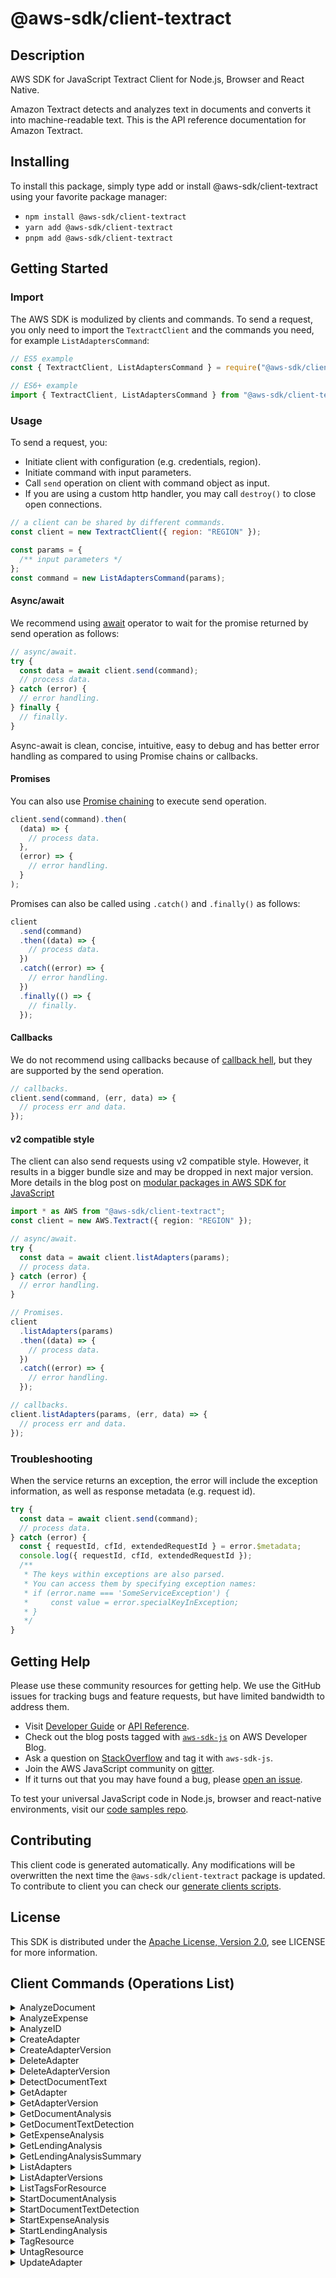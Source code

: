 <!-- generated file, do not edit directly -->

# @aws-sdk/client-textract

## Description

AWS SDK for JavaScript Textract Client for Node.js, Browser and React Native.

<p>Amazon Textract detects and analyzes text in documents and converts it
into machine-readable text. This is the API reference documentation for
Amazon Textract.</p>

## Installing

To install this package, simply type add or install @aws-sdk/client-textract
using your favorite package manager:

- `npm install @aws-sdk/client-textract`
- `yarn add @aws-sdk/client-textract`
- `pnpm add @aws-sdk/client-textract`

## Getting Started

### Import

The AWS SDK is modulized by clients and commands.
To send a request, you only need to import the `TextractClient` and
the commands you need, for example `ListAdaptersCommand`:

```js
// ES5 example
const { TextractClient, ListAdaptersCommand } = require("@aws-sdk/client-textract");
```

```ts
// ES6+ example
import { TextractClient, ListAdaptersCommand } from "@aws-sdk/client-textract";
```

### Usage

To send a request, you:

- Initiate client with configuration (e.g. credentials, region).
- Initiate command with input parameters.
- Call `send` operation on client with command object as input.
- If you are using a custom http handler, you may call `destroy()` to close open connections.

```js
// a client can be shared by different commands.
const client = new TextractClient({ region: "REGION" });

const params = {
  /** input parameters */
};
const command = new ListAdaptersCommand(params);
```

#### Async/await

We recommend using [await](https://developer.mozilla.org/en-US/docs/Web/JavaScript/Reference/Operators/await)
operator to wait for the promise returned by send operation as follows:

```js
// async/await.
try {
  const data = await client.send(command);
  // process data.
} catch (error) {
  // error handling.
} finally {
  // finally.
}
```

Async-await is clean, concise, intuitive, easy to debug and has better error handling
as compared to using Promise chains or callbacks.

#### Promises

You can also use [Promise chaining](https://developer.mozilla.org/en-US/docs/Web/JavaScript/Guide/Using_promises#chaining)
to execute send operation.

```js
client.send(command).then(
  (data) => {
    // process data.
  },
  (error) => {
    // error handling.
  }
);
```

Promises can also be called using `.catch()` and `.finally()` as follows:

```js
client
  .send(command)
  .then((data) => {
    // process data.
  })
  .catch((error) => {
    // error handling.
  })
  .finally(() => {
    // finally.
  });
```

#### Callbacks

We do not recommend using callbacks because of [callback hell](http://callbackhell.com/),
but they are supported by the send operation.

```js
// callbacks.
client.send(command, (err, data) => {
  // process err and data.
});
```

#### v2 compatible style

The client can also send requests using v2 compatible style.
However, it results in a bigger bundle size and may be dropped in next major version. More details in the blog post
on [modular packages in AWS SDK for JavaScript](https://aws.amazon.com/blogs/developer/modular-packages-in-aws-sdk-for-javascript/)

```ts
import * as AWS from "@aws-sdk/client-textract";
const client = new AWS.Textract({ region: "REGION" });

// async/await.
try {
  const data = await client.listAdapters(params);
  // process data.
} catch (error) {
  // error handling.
}

// Promises.
client
  .listAdapters(params)
  .then((data) => {
    // process data.
  })
  .catch((error) => {
    // error handling.
  });

// callbacks.
client.listAdapters(params, (err, data) => {
  // process err and data.
});
```

### Troubleshooting

When the service returns an exception, the error will include the exception information,
as well as response metadata (e.g. request id).

```js
try {
  const data = await client.send(command);
  // process data.
} catch (error) {
  const { requestId, cfId, extendedRequestId } = error.$metadata;
  console.log({ requestId, cfId, extendedRequestId });
  /**
   * The keys within exceptions are also parsed.
   * You can access them by specifying exception names:
   * if (error.name === 'SomeServiceException') {
   *     const value = error.specialKeyInException;
   * }
   */
}
```

## Getting Help

Please use these community resources for getting help.
We use the GitHub issues for tracking bugs and feature requests, but have limited bandwidth to address them.

- Visit [Developer Guide](https://docs.aws.amazon.com/sdk-for-javascript/v3/developer-guide/welcome.html)
  or [API Reference](https://docs.aws.amazon.com/AWSJavaScriptSDK/v3/latest/index.html).
- Check out the blog posts tagged with [`aws-sdk-js`](https://aws.amazon.com/blogs/developer/tag/aws-sdk-js/)
  on AWS Developer Blog.
- Ask a question on [StackOverflow](https://stackoverflow.com/questions/tagged/aws-sdk-js) and tag it with `aws-sdk-js`.
- Join the AWS JavaScript community on [gitter](https://gitter.im/aws/aws-sdk-js-v3).
- If it turns out that you may have found a bug, please [open an issue](https://github.com/aws/aws-sdk-js-v3/issues/new/choose).

To test your universal JavaScript code in Node.js, browser and react-native environments,
visit our [code samples repo](https://github.com/aws-samples/aws-sdk-js-tests).

## Contributing

This client code is generated automatically. Any modifications will be overwritten the next time the `@aws-sdk/client-textract` package is updated.
To contribute to client you can check our [generate clients scripts](https://github.com/aws/aws-sdk-js-v3/tree/main/scripts/generate-clients).

## License

This SDK is distributed under the
[Apache License, Version 2.0](http://www.apache.org/licenses/LICENSE-2.0),
see LICENSE for more information.

## Client Commands (Operations List)

<details>
<summary>
AnalyzeDocument
</summary>

[Command API Reference](https://docs.aws.amazon.com/AWSJavaScriptSDK/v3/latest/client/textract/command/AnalyzeDocumentCommand/) / [Input](https://docs.aws.amazon.com/AWSJavaScriptSDK/v3/latest/Package/-aws-sdk-client-textract/Interface/AnalyzeDocumentCommandInput/) / [Output](https://docs.aws.amazon.com/AWSJavaScriptSDK/v3/latest/Package/-aws-sdk-client-textract/Interface/AnalyzeDocumentCommandOutput/)

</details>
<details>
<summary>
AnalyzeExpense
</summary>

[Command API Reference](https://docs.aws.amazon.com/AWSJavaScriptSDK/v3/latest/client/textract/command/AnalyzeExpenseCommand/) / [Input](https://docs.aws.amazon.com/AWSJavaScriptSDK/v3/latest/Package/-aws-sdk-client-textract/Interface/AnalyzeExpenseCommandInput/) / [Output](https://docs.aws.amazon.com/AWSJavaScriptSDK/v3/latest/Package/-aws-sdk-client-textract/Interface/AnalyzeExpenseCommandOutput/)

</details>
<details>
<summary>
AnalyzeID
</summary>

[Command API Reference](https://docs.aws.amazon.com/AWSJavaScriptSDK/v3/latest/client/textract/command/AnalyzeIDCommand/) / [Input](https://docs.aws.amazon.com/AWSJavaScriptSDK/v3/latest/Package/-aws-sdk-client-textract/Interface/AnalyzeIDCommandInput/) / [Output](https://docs.aws.amazon.com/AWSJavaScriptSDK/v3/latest/Package/-aws-sdk-client-textract/Interface/AnalyzeIDCommandOutput/)

</details>
<details>
<summary>
CreateAdapter
</summary>

[Command API Reference](https://docs.aws.amazon.com/AWSJavaScriptSDK/v3/latest/client/textract/command/CreateAdapterCommand/) / [Input](https://docs.aws.amazon.com/AWSJavaScriptSDK/v3/latest/Package/-aws-sdk-client-textract/Interface/CreateAdapterCommandInput/) / [Output](https://docs.aws.amazon.com/AWSJavaScriptSDK/v3/latest/Package/-aws-sdk-client-textract/Interface/CreateAdapterCommandOutput/)

</details>
<details>
<summary>
CreateAdapterVersion
</summary>

[Command API Reference](https://docs.aws.amazon.com/AWSJavaScriptSDK/v3/latest/client/textract/command/CreateAdapterVersionCommand/) / [Input](https://docs.aws.amazon.com/AWSJavaScriptSDK/v3/latest/Package/-aws-sdk-client-textract/Interface/CreateAdapterVersionCommandInput/) / [Output](https://docs.aws.amazon.com/AWSJavaScriptSDK/v3/latest/Package/-aws-sdk-client-textract/Interface/CreateAdapterVersionCommandOutput/)

</details>
<details>
<summary>
DeleteAdapter
</summary>

[Command API Reference](https://docs.aws.amazon.com/AWSJavaScriptSDK/v3/latest/client/textract/command/DeleteAdapterCommand/) / [Input](https://docs.aws.amazon.com/AWSJavaScriptSDK/v3/latest/Package/-aws-sdk-client-textract/Interface/DeleteAdapterCommandInput/) / [Output](https://docs.aws.amazon.com/AWSJavaScriptSDK/v3/latest/Package/-aws-sdk-client-textract/Interface/DeleteAdapterCommandOutput/)

</details>
<details>
<summary>
DeleteAdapterVersion
</summary>

[Command API Reference](https://docs.aws.amazon.com/AWSJavaScriptSDK/v3/latest/client/textract/command/DeleteAdapterVersionCommand/) / [Input](https://docs.aws.amazon.com/AWSJavaScriptSDK/v3/latest/Package/-aws-sdk-client-textract/Interface/DeleteAdapterVersionCommandInput/) / [Output](https://docs.aws.amazon.com/AWSJavaScriptSDK/v3/latest/Package/-aws-sdk-client-textract/Interface/DeleteAdapterVersionCommandOutput/)

</details>
<details>
<summary>
DetectDocumentText
</summary>

[Command API Reference](https://docs.aws.amazon.com/AWSJavaScriptSDK/v3/latest/client/textract/command/DetectDocumentTextCommand/) / [Input](https://docs.aws.amazon.com/AWSJavaScriptSDK/v3/latest/Package/-aws-sdk-client-textract/Interface/DetectDocumentTextCommandInput/) / [Output](https://docs.aws.amazon.com/AWSJavaScriptSDK/v3/latest/Package/-aws-sdk-client-textract/Interface/DetectDocumentTextCommandOutput/)

</details>
<details>
<summary>
GetAdapter
</summary>

[Command API Reference](https://docs.aws.amazon.com/AWSJavaScriptSDK/v3/latest/client/textract/command/GetAdapterCommand/) / [Input](https://docs.aws.amazon.com/AWSJavaScriptSDK/v3/latest/Package/-aws-sdk-client-textract/Interface/GetAdapterCommandInput/) / [Output](https://docs.aws.amazon.com/AWSJavaScriptSDK/v3/latest/Package/-aws-sdk-client-textract/Interface/GetAdapterCommandOutput/)

</details>
<details>
<summary>
GetAdapterVersion
</summary>

[Command API Reference](https://docs.aws.amazon.com/AWSJavaScriptSDK/v3/latest/client/textract/command/GetAdapterVersionCommand/) / [Input](https://docs.aws.amazon.com/AWSJavaScriptSDK/v3/latest/Package/-aws-sdk-client-textract/Interface/GetAdapterVersionCommandInput/) / [Output](https://docs.aws.amazon.com/AWSJavaScriptSDK/v3/latest/Package/-aws-sdk-client-textract/Interface/GetAdapterVersionCommandOutput/)

</details>
<details>
<summary>
GetDocumentAnalysis
</summary>

[Command API Reference](https://docs.aws.amazon.com/AWSJavaScriptSDK/v3/latest/client/textract/command/GetDocumentAnalysisCommand/) / [Input](https://docs.aws.amazon.com/AWSJavaScriptSDK/v3/latest/Package/-aws-sdk-client-textract/Interface/GetDocumentAnalysisCommandInput/) / [Output](https://docs.aws.amazon.com/AWSJavaScriptSDK/v3/latest/Package/-aws-sdk-client-textract/Interface/GetDocumentAnalysisCommandOutput/)

</details>
<details>
<summary>
GetDocumentTextDetection
</summary>

[Command API Reference](https://docs.aws.amazon.com/AWSJavaScriptSDK/v3/latest/client/textract/command/GetDocumentTextDetectionCommand/) / [Input](https://docs.aws.amazon.com/AWSJavaScriptSDK/v3/latest/Package/-aws-sdk-client-textract/Interface/GetDocumentTextDetectionCommandInput/) / [Output](https://docs.aws.amazon.com/AWSJavaScriptSDK/v3/latest/Package/-aws-sdk-client-textract/Interface/GetDocumentTextDetectionCommandOutput/)

</details>
<details>
<summary>
GetExpenseAnalysis
</summary>

[Command API Reference](https://docs.aws.amazon.com/AWSJavaScriptSDK/v3/latest/client/textract/command/GetExpenseAnalysisCommand/) / [Input](https://docs.aws.amazon.com/AWSJavaScriptSDK/v3/latest/Package/-aws-sdk-client-textract/Interface/GetExpenseAnalysisCommandInput/) / [Output](https://docs.aws.amazon.com/AWSJavaScriptSDK/v3/latest/Package/-aws-sdk-client-textract/Interface/GetExpenseAnalysisCommandOutput/)

</details>
<details>
<summary>
GetLendingAnalysis
</summary>

[Command API Reference](https://docs.aws.amazon.com/AWSJavaScriptSDK/v3/latest/client/textract/command/GetLendingAnalysisCommand/) / [Input](https://docs.aws.amazon.com/AWSJavaScriptSDK/v3/latest/Package/-aws-sdk-client-textract/Interface/GetLendingAnalysisCommandInput/) / [Output](https://docs.aws.amazon.com/AWSJavaScriptSDK/v3/latest/Package/-aws-sdk-client-textract/Interface/GetLendingAnalysisCommandOutput/)

</details>
<details>
<summary>
GetLendingAnalysisSummary
</summary>

[Command API Reference](https://docs.aws.amazon.com/AWSJavaScriptSDK/v3/latest/client/textract/command/GetLendingAnalysisSummaryCommand/) / [Input](https://docs.aws.amazon.com/AWSJavaScriptSDK/v3/latest/Package/-aws-sdk-client-textract/Interface/GetLendingAnalysisSummaryCommandInput/) / [Output](https://docs.aws.amazon.com/AWSJavaScriptSDK/v3/latest/Package/-aws-sdk-client-textract/Interface/GetLendingAnalysisSummaryCommandOutput/)

</details>
<details>
<summary>
ListAdapters
</summary>

[Command API Reference](https://docs.aws.amazon.com/AWSJavaScriptSDK/v3/latest/client/textract/command/ListAdaptersCommand/) / [Input](https://docs.aws.amazon.com/AWSJavaScriptSDK/v3/latest/Package/-aws-sdk-client-textract/Interface/ListAdaptersCommandInput/) / [Output](https://docs.aws.amazon.com/AWSJavaScriptSDK/v3/latest/Package/-aws-sdk-client-textract/Interface/ListAdaptersCommandOutput/)

</details>
<details>
<summary>
ListAdapterVersions
</summary>

[Command API Reference](https://docs.aws.amazon.com/AWSJavaScriptSDK/v3/latest/client/textract/command/ListAdapterVersionsCommand/) / [Input](https://docs.aws.amazon.com/AWSJavaScriptSDK/v3/latest/Package/-aws-sdk-client-textract/Interface/ListAdapterVersionsCommandInput/) / [Output](https://docs.aws.amazon.com/AWSJavaScriptSDK/v3/latest/Package/-aws-sdk-client-textract/Interface/ListAdapterVersionsCommandOutput/)

</details>
<details>
<summary>
ListTagsForResource
</summary>

[Command API Reference](https://docs.aws.amazon.com/AWSJavaScriptSDK/v3/latest/client/textract/command/ListTagsForResourceCommand/) / [Input](https://docs.aws.amazon.com/AWSJavaScriptSDK/v3/latest/Package/-aws-sdk-client-textract/Interface/ListTagsForResourceCommandInput/) / [Output](https://docs.aws.amazon.com/AWSJavaScriptSDK/v3/latest/Package/-aws-sdk-client-textract/Interface/ListTagsForResourceCommandOutput/)

</details>
<details>
<summary>
StartDocumentAnalysis
</summary>

[Command API Reference](https://docs.aws.amazon.com/AWSJavaScriptSDK/v3/latest/client/textract/command/StartDocumentAnalysisCommand/) / [Input](https://docs.aws.amazon.com/AWSJavaScriptSDK/v3/latest/Package/-aws-sdk-client-textract/Interface/StartDocumentAnalysisCommandInput/) / [Output](https://docs.aws.amazon.com/AWSJavaScriptSDK/v3/latest/Package/-aws-sdk-client-textract/Interface/StartDocumentAnalysisCommandOutput/)

</details>
<details>
<summary>
StartDocumentTextDetection
</summary>

[Command API Reference](https://docs.aws.amazon.com/AWSJavaScriptSDK/v3/latest/client/textract/command/StartDocumentTextDetectionCommand/) / [Input](https://docs.aws.amazon.com/AWSJavaScriptSDK/v3/latest/Package/-aws-sdk-client-textract/Interface/StartDocumentTextDetectionCommandInput/) / [Output](https://docs.aws.amazon.com/AWSJavaScriptSDK/v3/latest/Package/-aws-sdk-client-textract/Interface/StartDocumentTextDetectionCommandOutput/)

</details>
<details>
<summary>
StartExpenseAnalysis
</summary>

[Command API Reference](https://docs.aws.amazon.com/AWSJavaScriptSDK/v3/latest/client/textract/command/StartExpenseAnalysisCommand/) / [Input](https://docs.aws.amazon.com/AWSJavaScriptSDK/v3/latest/Package/-aws-sdk-client-textract/Interface/StartExpenseAnalysisCommandInput/) / [Output](https://docs.aws.amazon.com/AWSJavaScriptSDK/v3/latest/Package/-aws-sdk-client-textract/Interface/StartExpenseAnalysisCommandOutput/)

</details>
<details>
<summary>
StartLendingAnalysis
</summary>

[Command API Reference](https://docs.aws.amazon.com/AWSJavaScriptSDK/v3/latest/client/textract/command/StartLendingAnalysisCommand/) / [Input](https://docs.aws.amazon.com/AWSJavaScriptSDK/v3/latest/Package/-aws-sdk-client-textract/Interface/StartLendingAnalysisCommandInput/) / [Output](https://docs.aws.amazon.com/AWSJavaScriptSDK/v3/latest/Package/-aws-sdk-client-textract/Interface/StartLendingAnalysisCommandOutput/)

</details>
<details>
<summary>
TagResource
</summary>

[Command API Reference](https://docs.aws.amazon.com/AWSJavaScriptSDK/v3/latest/client/textract/command/TagResourceCommand/) / [Input](https://docs.aws.amazon.com/AWSJavaScriptSDK/v3/latest/Package/-aws-sdk-client-textract/Interface/TagResourceCommandInput/) / [Output](https://docs.aws.amazon.com/AWSJavaScriptSDK/v3/latest/Package/-aws-sdk-client-textract/Interface/TagResourceCommandOutput/)

</details>
<details>
<summary>
UntagResource
</summary>

[Command API Reference](https://docs.aws.amazon.com/AWSJavaScriptSDK/v3/latest/client/textract/command/UntagResourceCommand/) / [Input](https://docs.aws.amazon.com/AWSJavaScriptSDK/v3/latest/Package/-aws-sdk-client-textract/Interface/UntagResourceCommandInput/) / [Output](https://docs.aws.amazon.com/AWSJavaScriptSDK/v3/latest/Package/-aws-sdk-client-textract/Interface/UntagResourceCommandOutput/)

</details>
<details>
<summary>
UpdateAdapter
</summary>

[Command API Reference](https://docs.aws.amazon.com/AWSJavaScriptSDK/v3/latest/client/textract/command/UpdateAdapterCommand/) / [Input](https://docs.aws.amazon.com/AWSJavaScriptSDK/v3/latest/Package/-aws-sdk-client-textract/Interface/UpdateAdapterCommandInput/) / [Output](https://docs.aws.amazon.com/AWSJavaScriptSDK/v3/latest/Package/-aws-sdk-client-textract/Interface/UpdateAdapterCommandOutput/)

</details>

